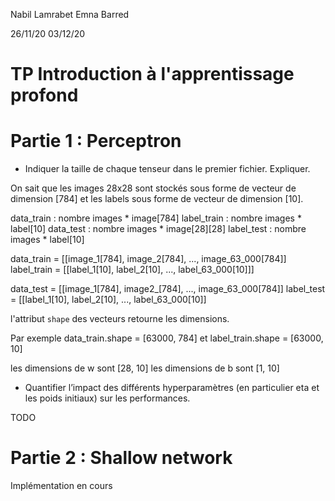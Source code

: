 Nabil Lamrabet
Emna Barred

26/11/20
03/12/20

# TP Introduction à l'apprentissage profond

# Partie 1 : Perceptron

- Indiquer la taille de chaque tenseur dans le premier fichier. Expliquer.

On sait que les images 28x28 sont stockés sous forme de vecteur de dimension [784] et les labels sous forme de vecteur de dimension [10].

data_train : nombre images * image[784]
label_train : nombre images * label[10]
data_test : nombre images * image[28][28]
label_test : nombre images * label[10]

data_train = [[image_1[784], image_2[784], ..., image_63_000[784]]
label_train = [[label_1[10], label_2[10], ..., label_63_000[10]]]

data_test = [[image_1[784], image2_[784], ..., image_63_000[784]]
label_test = [[label_1[10], label_2[10], ..., label_63_000[10]]

l'attribut `shape` des vecteurs retourne les dimensions.

Par exemple data_train.shape = [63000, 784] et label_train.shape = [63000, 10]

les dimensions de w sont [28, 10]
les dimensions de b sont [1, 10]

- Quantifier l’impact des différents hyperparamètres (en particulier eta et les poids initiaux) sur les performances.

TODO

# Partie 2 : Shallow network

Implémentation en cours